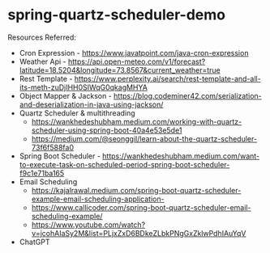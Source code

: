 # spring-quartz-scheduler-demo
Resources Referred:
- Cron Expression - https://www.javatpoint.com/java-cron-expression
- Weather Api - https://api.open-meteo.com/v1/forecast?latitude=18.5204&longitude=73.8567&current_weather=true
- Rest Template - https://www.perplexity.ai/search/rest-template-and-all-its-meth-zuDjIHH0SIWqG0qkagMHYA
- Object Mapper & Jackson - https://blog.codeminer42.com/serialization-and-deserialization-in-java-using-jackson/
- Quartz Scheduler & multithreading
  - https://wankhedeshubham.medium.com/working-with-quartz-scheduler-using-spring-boot-40a4e53e5de1
  - https://medium.com/@seonggil/learn-about-the-quartz-scheduler-73f6f588fa0
- Spring Boot Scheduler - https://wankhedeshubham.medium.com/want-to-execute-task-on-scheduled-period-spring-boot-scheduler-f9c1e71ba165
- Email Scheduling
  - https://kajalrawal.medium.com/spring-boot-quartz-scheduler-example-email-scheduling-application-
  - https://www.callicoder.com/spring-boot-quartz-scheduler-email-scheduling-example/
  - https://www.youtube.com/watch?v=jcohAIaSy2M&list=PLjxZxD6BDkeZLbkPNgGxZklwPdhIAuYqV
- ChatGPT
